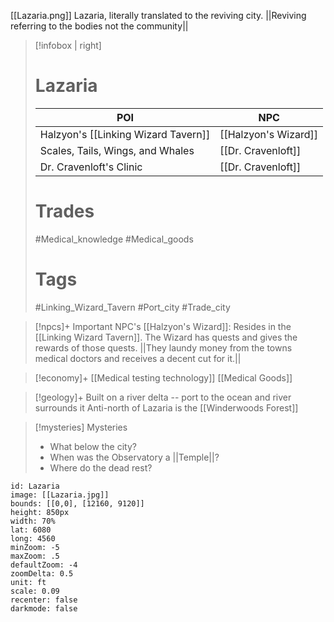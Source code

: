 [[Lazaria.png]] 
Lazaria, literally translated to the reviving city. \|\|Reviving referring to the bodies not the community\|\| 

> [!infobox | right]
> # Lazaria 
> | POI | NPC |
> | ---- | ---- |
> | Halzyon's [[Linking Wizard Tavern]] | [[Halzyon's Wizard]] | 
> | Scales, Tails, Wings, and Whales | [[Dr. Cravenloft]] | 
> | Dr. Cravenloft's Clinic | [[Dr. Cravenloft]] | 
> # Trades
> #Medical_knowledge #Medical_goods
>  # Tags
>  #Linking_Wizard_Tavern #Port_city #Trade_city

>[!npcs]+ Important NPC's
>[[Halzyon's Wizard]]: Resides in the [[Linking Wizard Tavern]]. The Wizard has quests and gives the rewards of those quests. \|\|They laundy money from the towns medical doctors and receives a decent cut for it.\|\| 
>




>[!economy]+
> [[Medical testing technology]]
> [[Medical Goods]]

> [!geology]+
> Built on a river delta -- port to the ocean and river surrounds it
> Anti-north of Lazaria is the [[Winderwoods Forest]]

>[!mysteries] Mysteries
> - What below the city? 
> - When was the Observatory a \|\|Temple\|\|?
> - Where do the dead rest?



```leaflet  
id: Lazaria   
image: [[Lazaria.jpg]]
bounds: [[0,0], [12160, 9120]] 
height: 850px 
width: 70% 
lat: 6080 
long: 4560   
minZoom: -5 
maxZoom: .5 
defaultZoom: -4 
zoomDelta: 0.5   
unit: ft  
scale: 0.09 
recenter: false  
darkmode: false 
```